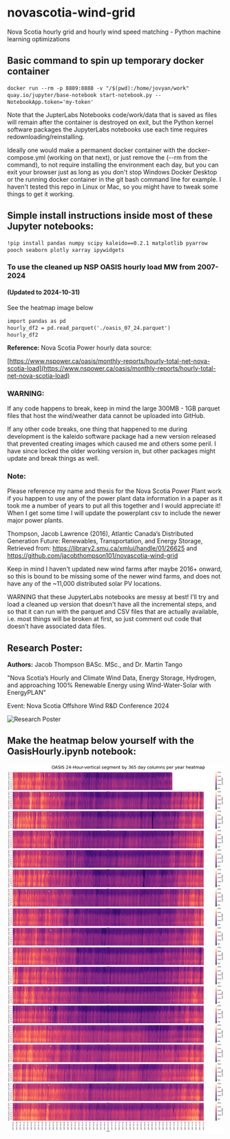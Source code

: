 # novascotia-wind-grid
Nova Scotia hourly grid and hourly wind speed matching - Python machine learning optimizations

## Basic command to spin up temporary docker container
```
docker run --rm -p 8889:8888 -v "/$(pwd):/home/jovyan/work" quay.io/jupyter/base-notebook start-notebook.py --NotebookApp.token='my-token'
```

Note that the JupterLabs Notebooks code/work/data that is saved as files will remain after the container is destroyed on exit, but the Python kernel software packages the JupyterLabs notebooks use each time requires redownloading/reinstalling.

Ideally one would make a permanent docker container with the docker-compose.yml (working on that next), or just remove the (--rm from the command), to not require installing the environment each day, but you can exit your browser just as long as you don't stop Windows Docker Desktop or the running docker container in the git bash command line for example. I haven't tested this repo in Linux or Mac, so you might have to tweak some things to get it working.

## Simple install instructions inside most of these Jupyter notebooks:
```
!pip install pandas numpy scipy kaleido==0.2.1 matplotlib pyarrow pooch seaborn plotly xarray ipywidgets
```

### To use the cleaned up NSP OASIS hourly load MW from 2007-2024 
#### (Updated to 2024-10-31)
See the heatmap image below
```
import pandas as pd
hourly_df2 = pd.read_parquet('./oasis_07_24.parquet')
hourly_df2
```

<strong>Reference:</strong> Nova Scotia Power hourly data source:

[https://www.nspower.ca/oasis/monthly-reports/hourly-total-net-nova-scotia-load](https://www.nspower.ca/oasis/monthly-reports/hourly-total-net-nova-scotia-load)

### WARNING:
If any code happens to break, keep in mind the large 300MB - 1GB parquet files that host the wind/weather data cannot be uploaded into GitHub.

If any other code breaks, one thing that happened to me during development is the kaleido software package had a new version released that prevented creating images which caused me and others some peril. I have since locked the older working version in, but other packages might update and break things as well.

### Note:
Please reference my name and thesis for the Nova Scotia Power Plant work if you happen to use any of the power plant data information in a paper as it took me a number of years to put all this together and I would appreciate it! When I get some time I will update the powerplant csv to include the newer major power plants.

Thompson, Jacob Lawrence (2016), Atlantic Canada’s Distributed Generation Future: Renewables, Transportation, and Energy Storage, Retrieved from: https://library2.smu.ca/xmlui/handle/01/26625 and https://github.com/jacobthompson101/novascotia-wind-grid

Keep in mind I haven't updated new wind farms after maybe 2016+ onward, so this is bound to be missing some of the newer wind farms, and does not have any of the ~11,000 distributed solar PV locations.

WARNING that these JupyterLabs notebooks are messy at best! I'll try and load a cleaned up version that doesn't have all the incremental steps, and so that it can run with the parquet and CSV files that are actually available, i.e. most things will be broken at first, so just comment out code that doesn't have associated data files.

## Research Poster:
<strong>Authors:</strong> Jacob Thompson BASc. MSc., and Dr. Martin Tango

"Nova Scotia’s Hourly and Climate Wind Data, Energy Storage, Hydrogen, and approaching 100% Renewable Energy using Wind-Water-Solar with EnergyPLAN"

Event: Nova Scotia Offshore Wind R&D Conference 2024

![Research Poster](NetZeroAtlantic2024_POSTER_JacobThompson_MartinTango_48x36in_2024_11_16.png)

## Make the heatmap below yourself with the OasisHourly.ipynb notebook:

![OASIS Hourly Load MW](notebook/oasis_hourly_figure03a.png)